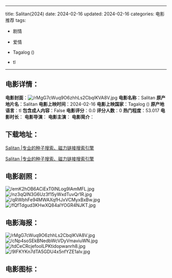 
---
title: Salitan(2024)
date: 2024-02-16
updated: 2024-02-16
categories: 电影推荐
tags:
- 剧情
- 爱情

- Tagalog ()
- tl
---


> 

## **电影详情**：

**电影封面**：<img src="https://image.tmdb.org/t/p/w200/rMgG7cWuq9O6zhhLs2CbqIKVA8V.jpg" alt="/rMgG7cWuq9O6zhhLs2CbqIKVA8V.jpg" title="/rMgG7cWuq9O6zhhLs2CbqIKVA8V.jpg">
**电影名称**：Salitan
**原产地片名**：Salitan
**电影上映时间**：2024-02-16
**电影上映国家**：Tagalog ()
**原产地语言**：tl
**包含成人内容**：False
**电影评分**：0.0
**评分人数**：0
**热门程度**：53.017
**电影时长**：
**电影导演**：
**电影主演**：
**电影简介**：

## **下载地址**：
[Salitan |专业的种子搜索、磁力链接搜索引擎](https://movie.amd794.com:2083/?search=Salitan&ordering=&mode=match_phrase&page_size=10&page=1)

[Salitan |专业的种子搜索、磁力链接搜索引擎](https://movie.amd794.com:2083/?search=Salitan&ordering=&mode=match_phrase&page_size=10&page=1)
 

## **电影剧照**：
<img src="https://image.tmdb.org/t/p/original/emK2hOB6ACiExT0lNLog9lAmMFL.jpg" alt="/emK2hOB6ACiExT0lNLog9lAmMFL.jpg" title="/emK2hOB6ACiExT0lNLog9lAmMFL.jpg"><img src="https://image.tmdb.org/t/p/original/nz3qQIN3G6Uz3f15yWxdTuvQr1R.jpg" alt="/nz3qQIN3G6Uz3f15yWxdTuvQr1R.jpg" title="/nz3qQIN3G6Uz3f15yWxdTuvQr1R.jpg"><img src="https://image.tmdb.org/t/p/original/qRWbhFe94MWAXqfHJxVCMyxBxBw.jpg" alt="/qRWbhFe94MWAXqfHJxVCMyxBxBw.jpg" title="/qRWbhFe94MWAXqfHJxVCMyxBxBw.jpg"><img src="https://image.tmdb.org/t/p/original/fQfTdgud3KHwXQ84alYOGR4NJKT.jpg" alt="/fQfTdgud3KHwXQ84alYOGR4NJKT.jpg" title="/fQfTdgud3KHwXQ84alYOGR4NJKT.jpg">

## **电影海报**：
<img src="https://image.tmdb.org/t/p/original/rMgG7cWuq9O6zhhLs2CbqIKVA8V.jpg" alt="/rMgG7cWuq9O6zhhLs2CbqIKVA8V.jpg" title="/rMgG7cWuq9O6zhhLs2CbqIKVA8V.jpg"><img src="https://image.tmdb.org/t/p/original/cNp4soSEkBNedbWcVDyVmaviuWN.jpg" alt="/cNp4soSEkBNedbWcVDyVmaviuWN.jpg" title="/cNp4soSEkBNedbWcVDyVmaviuWN.jpg"><img src="https://image.tmdb.org/t/p/original/tdCeCRcjefooILPKtidopwanrh8.jpg" alt="/tdCeCRcjefooILPKtidopwanrh8.jpg" title="/tdCeCRcjefooILPKtidopwanrh8.jpg"><img src="https://image.tmdb.org/t/p/original/9lFKYKn7dTA5GDU4x5nfYZE1alv.jpg" alt="/9lFKYKn7dTA5GDU4x5nfYZE1alv.jpg" title="/9lFKYKn7dTA5GDU4x5nfYZE1alv.jpg">

## **电影图标**：

